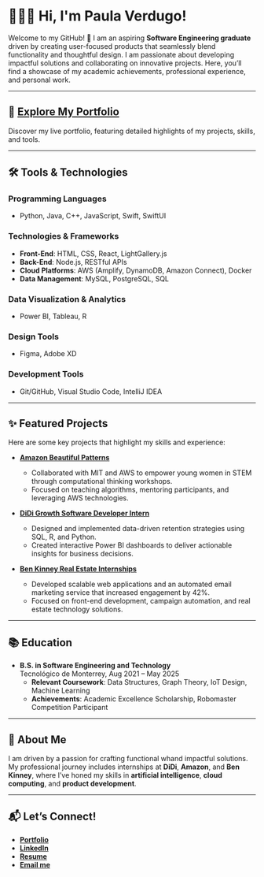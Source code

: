 # 👩🏻‍💻 Hi, I'm Paula Verdugo!

Welcome to my GitHub! 🌟 I am an aspiring **Software Engineering graduate** driven by creating user-focused products that seamlessly blend functionality and thoughtful design. I am passionate about developing impactful solutions and collaborating on innovative projects. Here, you’ll find a showcase of my academic achievements, professional experience, and personal work.

---

## 🔗 [Explore My Portfolio](https://paulaverdugo.github.io/PaulaVerdugo)

Discover my live portfolio, featuring detailed highlights of my projects, skills, and tools.

---

## 🛠️ Tools & Technologies

### **Programming Languages**
- Python, Java, C++, JavaScript, Swift, SwiftUI

### **Technologies & Frameworks**
- **Front-End**: HTML, CSS, React, LightGallery.js  
- **Back-End**: Node.js, RESTful APIs  
- **Cloud Platforms**: AWS (Amplify, DynamoDB, Amazon Connect), Docker  
- **Data Management**: MySQL, PostgreSQL, SQL  

### **Data Visualization & Analytics**
- Power BI, Tableau, R  

### **Design Tools**
- Figma, Adobe XD  

### **Development Tools**
- Git/GitHub, Visual Studio Code, IntelliJ IDEA  

---

## ✨ Featured Projects

Here are some key projects that highlight my skills and experience:

- **[Amazon Beautiful Patterns](https://paulaverdugo.github.io/PaulaVerdugo/amazon)**  
  - Collaborated with MIT and AWS to empower young women in STEM through computational thinking workshops.  
  - Focused on teaching algorithms, mentoring participants, and leveraging AWS technologies.

- **[DiDi Growth Software Developer Intern](https://paulaverdugo.github.io/PaulaVerdugo/didi)**  
  - Designed and implemented data-driven retention strategies using SQL, R, and Python.  
  - Created interactive Power BI dashboards to deliver actionable insights for business decisions.

- **[Ben Kinney Real Estate Internships](https://paulaverdugo.github.io/PaulaVerdugo/benKinney)**  
  - Developed scalable web applications and an automated email marketing service that increased engagement by 42%.  
  - Focused on front-end development, campaign automation, and real estate technology solutions.

---

## 📚 Education

- **B.S. in Software Engineering and Technology**  
  Tecnológico de Monterrey, Aug 2021 – May 2025  
  - **Relevant Coursework**: Data Structures, Graph Theory, IoT Design, Machine Learning  
  - **Achievements**: Academic Excellence Scholarship, Robomaster Competition Participant  

---

## 🌟 About Me

I am driven by a passion for crafting functional whand impactful solutions. My professional journey includes internships at **DiDi**, **Amazon**, and **Ben Kinney**, where I’ve honed my skills in **artificial intelligence**, **cloud computing**, and **product development**.  

---

## 📬 Let’s Connect!
- **[Portfolio](https://paulaverdugo.github.io/PaulaVerdugo)**  
- **[LinkedIn](https://linkedin.com/in/paula-verdugo)**  
- **[Resume](Assets/Resume/Paula%20Verdugo.pdf)**  
- **[Email me](mailto:paulamverdugo@gmail.com)**  
